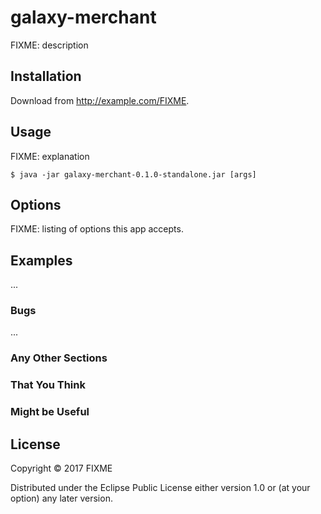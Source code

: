 # galaxy-merchant

FIXME: description

## Installation

Download from http://example.com/FIXME.

## Usage

FIXME: explanation

    $ java -jar galaxy-merchant-0.1.0-standalone.jar [args]

## Options

FIXME: listing of options this app accepts.

## Examples

...

### Bugs

...

### Any Other Sections
### That You Think
### Might be Useful

## License

Copyright © 2017 FIXME

Distributed under the Eclipse Public License either version 1.0 or (at
your option) any later version.
